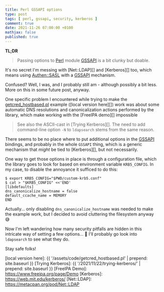 ```yaml
---
title: Perl GSSAPI options
type: post
tags: [ perl, gssapi, security, kerberos ]
comment: true
date: 2021-11-26 07:00:00 +0100
mathjax: false
published: true
---
```


**TL;DR**

> Passing options to [Perl][] module [GSSAPI][] is a bit clunky but
> doable.

It's no secret I'm messing with [Net::LDAP][] and [Kerberos][] too, which
means using [Authen::SASL][] with a [GSSAPI][] mechanism.

Confused? Well, I was, and I probably still am - although possibly a bit
less. More on this in some future post, anyway.

One specific problem I encountered while trying to make the
[getcred\_hostbased.pl][example] example ([local version here][]) work
was about some automatic DNS resolutions and canonicalization actions
performed by the library, which make working with the [FreeIPA demo][]
impossible

> See also the ASCII-cast in [Trying Kerberos][]. The need to add
> command-line option `-N` to `ldapsearch` stems from the same reason.

There seems to be no place where to put additional options in the
[GSSAPI][] bindings, and probably in the whole `GSSAPI` thing, which is
a generic mechanism that *might* be tied to [Kerberos][], but not
necessarily.

One way to get those options in place is through a configuration file,
which the library goes to look for based on environment variable `KRB5_CONFIG`. In my case, to disable the annoyance it sufficed to do this:

```shell
$ export KRB5_CONFIG="$PWD/custom-krb5.conf"
$ cat > "$KRB5_CONFIG" <<'END'
[libdefaults]
dns_canonicalize_hostname = false
default_ccache_name = MEMORY
END
```

Actually... only disabling `dns_canonicalize_hostname` was needed to
make the example work, but I decided to avoid cluttering the filesystem
anyway 😅

Now I'm left wandering how many security pitfalls are hidden in this
intricate way of setting a few options... 🤯  I'll probably go look into
`ldapsearch` to see what they do.

Stay safe folks!

[Perl]: https://www.perl.org/
[GSSAPI]: https://metacpan.org/pod/GSSAPI
[Authen::SASL]: https://metacpan.org/pod/Authen::SASL
[example]: https://metacpan.org/release/AGROLMS/GSSAPI-0.28/source/examples/getcred_hostbased.pl
[local version here]: {{ '/assets/code/getcred_hostbased.pl' | prepend: site.baseurl }}
[Trying Kerberos]: {{ '/2021/11/22/trying-kerberos/' | prepend: site.baseurl }}
[FreeIPA Demo]: https://www.freeipa.org/page/Demo
[Kerberos]: https://web.mit.edu/kerberos/
[Net::LDAP]: https://metacpan.org/pod/Net::LDAP
